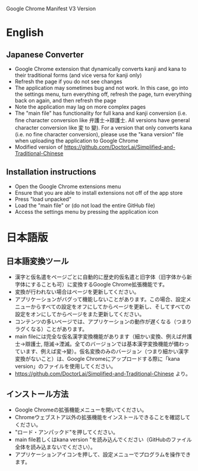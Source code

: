 Google Chrome Manifest V3 Version
# English
## Japanese Converter
- Google Chrome extension that dynamically converts kanji and kana to their traditional forms (and vice versa for kanji only)
- Refresh the page if you do not see changes
- The application may sometimes bug and not work. In this case, go into the settings menu, turn everything off, refresh the page, turn everything back on again, and then refresh the page 
- Note the application may lag on more complex pages
- The "main file" has functionality for full kana and kanji conversion (i.e. fine character conversion like 弁護士→辯護士. All versions have general character conversion like 変 to 變). For a version that only converts kana (i.e. no fine character conversion), please use the "kana version" file when uploading the application to Google Chrome 
- Modified version of https://github.com/DoctorLai/Simplified-and-Traditional-Chinese

## Installation instructions
- Open the Google Chrome extensions menu
- Ensure that you are able to install extensions not off of the app store
- Press "load unpacked"
- Load the "main file" or  (do not load the entire GitHub file)
- Access the settings menu by pressing the application icon

# 日本語版
## 日本語変換ツール
- 漢字と仮名遣をページごとに自動的に歴史的仮名遣と旧字体（旧字体から新字体にすることも可）に変換するGoogle Chrome拡張機能です。
- 変換が行われない場合はページを更新してください。
- アプリケーションがバグって機能しないことがあります。この場合、設定メニューからすべての設定をオフにしてからページを更新し、そしてすべての設定をオンにしてからページをまた更新してください。
- コンテンツの多いページでは、アプリケーションの動作が遅くなる（つまりラグくなる）ことがあります。
- main fileには完全な仮名漢字変換機能があります（細かい変換、例えば弁護士→辯護士, 隠滅→湮滅。全てのバージョンでは基本漢字変換機能が備わっています、例えば変→變）。仮名変換のみのバージョン（つまり細かい漢字変換がないこと）は、Google Chromeにアップロードする際に「kana version」のファイルを使用してください。
- https://github.com/DoctorLai/Simplified-and-Traditional-Chinese より。

## インストール方法
- Google Chromeの拡張機能メニューを開いてください。
- Chromeウェブストア以外の拡張機能をインストールできることを確認してください。
- "ロード・アンパックド"を押してください。
- main file若しくはkana version "を読み込んでください（GitHubのファイル全体を読み込まないでください）。
- アプリケーションアイコンを押して、設定メニューでプログラムを操作できます。
